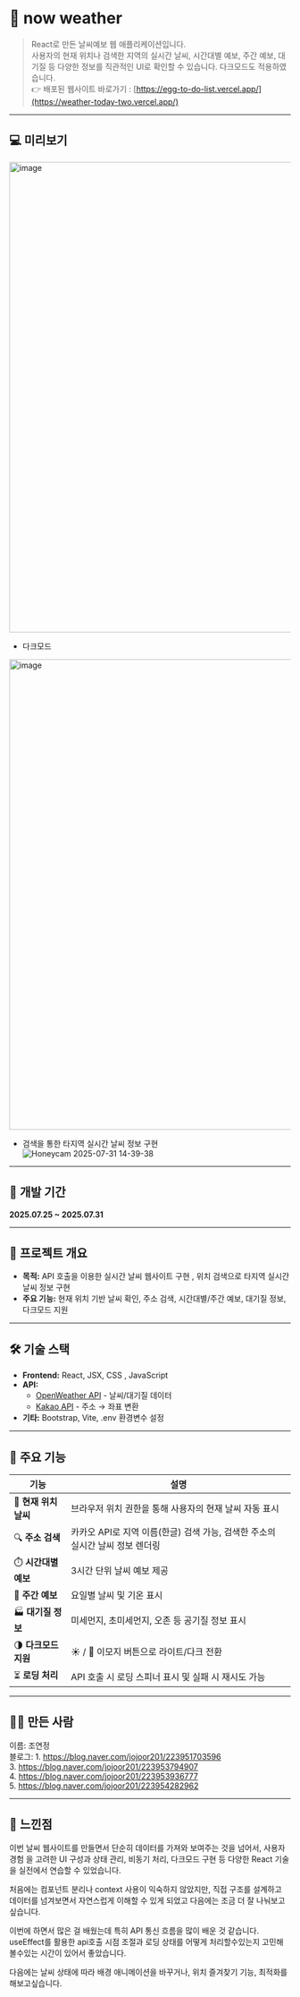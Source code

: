 # 📝 now weather
> React로 만든 날씨예보 웹 애플리케이션입니다.</br> 사용자의 현재 위치나 검색한 지역의 실시간 날씨, 시간대별 예보, 주간 예보, 대기질 등 다양한 정보를 직관적인 UI로 확인할 수 있습니다. 다크모드도 적용하였습니다.</br>
> 👉 배포된 웹사이트 바로가기 : [https://egg-to-do-list.vercel.app/](https://weather-today-two.vercel.app/)
---

## 💻 미리보기
<img width="1532" height="841" alt="image" src="https://github.com/user-attachments/assets/908d1fd4-c1f8-4ef1-bf7f-e1da1637c911" />


- 다크모드</br>
<img width="1600" height="841" alt="image" src="https://github.com/user-attachments/assets/d360e4a2-8745-49e0-9ed1-167758cf1665" />

- 검색을 통한 타지역 실시간 날씨 정보 구현
![Honeycam 2025-07-31 14-39-38](https://github.com/user-attachments/assets/910ee7e6-31a5-4e94-91f3-e1a43e5d74c4)


---


## 📅 개발 기간

**2025.07.25 ~ 2025.07.31**  

---

## 📌 프로젝트 개요

- **목적:** API 호출을 이용한 실시간 날씨 웹사이트 구현 , 위치 검색으로 타지역 실시간 날씨 정보 구현
- **주요 기능:** 현재 위치 기반 날씨 확인, 주소 검색, 시간대별/주간 예보, 대기질 정보, 다크모드 지원

---

## 🛠️ 기술 스택

- **Frontend:** React, JSX, CSS , JavaScript
- **API:** 
  - [OpenWeather API](https://openweathermap.org/api) - 날씨/대기질 데이터
  - [Kakao API](https://developers.kakao.com/docs/latest/ko/local/dev-guide) - 주소 → 좌표 변환
- **기타:** Bootstrap, Vite, .env 환경변수 설정

---

## 🔧 주요 기능

| 기능 | 설명 |
|------|------|
| 🧭 **현재 위치 날씨** | 브라우저 위치 권한을 통해 사용자의 현재 날씨 자동 표시 |
| 🔍 **주소 검색** | 카카오 API로 지역 이름(한글) 검색 가능, 검색한 주소의 실시간 날씨 정보 렌더링 |
| ⏱️ **시간대별 예보** | 3시간 단위 날씨 예보 제공 |
| 📅 **주간 예보** | 요일별 날씨 및 기온 표시 |
| 🏭 **대기질 정보** | 미세먼지, 초미세먼지, 오존 등 공기질 정보 표시 |
| 🌗 **다크모드 지원** | ☀️ / 🌙 이모지 버튼으로 라이트/다크 전환 |
| ⏳ **로딩 처리** | API 호출 시 로딩 스피너 표시 및 실패 시 재시도 가능 |

---
## 🙋‍♀️ 만든 사람
이름: 조연정</br>
블로그: 1. https://blog.naver.com/jojoor201/223951703596 </br>
3. https://blog.naver.com/jojoor201/223953794907 </br>
4. https://blog.naver.com/jojoor201/223953936777 </br>
5. https://blog.naver.com/jojoor201/223954282962

---
## 💭 느낀점

이번 날씨 웹사이트를 만들면서 단순히 데이터를 가져와 보여주는 것을 넘어서, 사용자 경험 을 고려한 UI 구성과 상태 관리, 비동기 처리, 다크모드 구현 등 다양한 React 기술을 실전에서 연습할 수 있었습니다.

처음에는 컴포넌트 분리나 context 사용이 익숙하지 않았지만, 직접 구조를 설계하고 데이터를 넘겨보면서 자연스럽게 이해할 수 있게 되었고 다음에는 조금 더 잘 나눠보고 싶습니다.

이번에 하면서 많은 걸 배웠는데 특히 API 통신 흐름을 많이 배운 것 같습니다. useEffect를 활용한 api호출 시점 조절과 로딩 상태를 어떻게 처리할수있는지 고민해볼수있는 시간이 있어서 좋았습니다.

다음에는 날씨 상태에 따라 배경 애니메이션을 바꾸거나, 위치 즐겨찾기 기능, 최적화를 해보고싶습니다.
